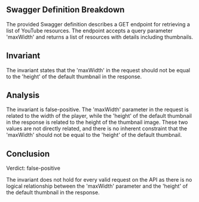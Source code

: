 ## Swagger Definition Breakdown

The provided Swagger definition describes a GET endpoint for retrieving a list of YouTube resources. The endpoint accepts a query parameter 'maxWidth' and returns a list of resources with details including thumbnails.

## Invariant

The invariant states that the 'maxWidth' in the request should not be equal to the 'height' of the default thumbnail in the response.

## Analysis

The invariant is false-positive. The 'maxWidth' parameter in the request is related to the width of the player, while the 'height' of the default thumbnail in the response is related to the height of the thumbnail image. These two values are not directly related, and there is no inherent constraint that the 'maxWidth' should not be equal to the 'height' of the default thumbnail.

## Conclusion

Verdict: false-positive

The invariant does not hold for every valid request on the API as there is no logical relationship between the 'maxWidth' parameter and the 'height' of the default thumbnail in the response.

